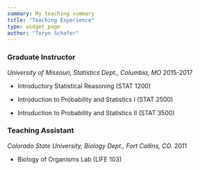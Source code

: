 ```yaml
---
summary: My teaching summary
title: "Teaching Experience"
type: widget_page
author: "Toryn Schafer"
---
```


### Graduate Instructor

*University of Missouri, Statistics Dept., Columbia, MO* 2015-2017

-   Introductory Statistical Reasoning (STAT 1200)

-   Introduction to Probability and Statistics I (STAT 2500)

-   Introduction to Probability and Statistics II (STAT 3500)

### Teaching Assistant

*Colorado State University, Biology Dept., Fort Collins, CO.* 2011

-   Biology of Organisms Lab (LIFE 103)
